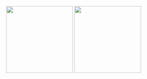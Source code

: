 <!--
**vladaviedov/vladaviedov** is a ✨ _special_ ✨ repository because its `README.md` (this file) appears on your GitHub profile.

Here are some ideas to get you started:

- 🔭 I’m currently working on ...
- 🌱 I’m currently learning ...
- 👯 I’m looking to collaborate on ...
- 🤔 I’m looking for help with ...
- 💬 Ask me about ...
- 📫 How to reach me: ...
- 😄 Pronouns: ...
- ⚡ Fun fact: ...
-->

<div>
  <img align="center" style='height: 180px' src="https://github-readme-stats.vercel.app/api?username=vladaviedov&theme=gotham&show_icons=true&layout=compact" />
  <img align="center" style='height: 180px' src="https://github-readme-stats.vercel.app/api/top-langs?username=vladaviedov&theme=gotham&show_icons=true&layout=compact&langs_count=6" />
</div>
